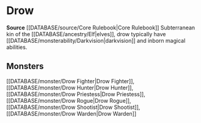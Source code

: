 ﻿---
id: '51'
name: Drow
rarity: Common
rus_type_level: null
source: '[[DATABASE/source/Core Rulebook|Core Rulebook]]'
trait:
- Drow
type: Trait

---
# Drow

**Source** [[DATABASE/source/Core Rulebook|Core Rulebook]] 
Subterranean kin of the [[DATABASE/ancestry/Elf|elves]], drow typically have [[DATABASE/monsterability/Darkvision|darkvision]] and inborn magical abilities.

## Monsters

[[DATABASE/monster/Drow Fighter|Drow Fighter]], [[DATABASE/monster/Drow Hunter|Drow Hunter]], [[DATABASE/monster/Drow Priestess|Drow Priestess]], [[DATABASE/monster/Drow Rogue|Drow Rogue]], [[DATABASE/monster/Drow Shootist|Drow Shootist]], [[DATABASE/monster/Drow Warden|Drow Warden]]
